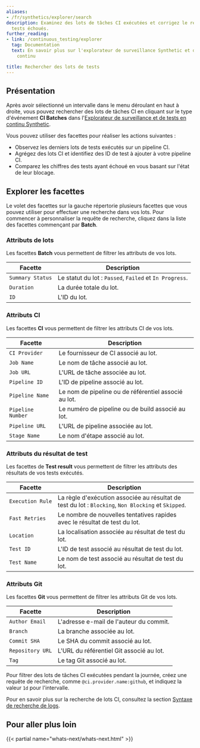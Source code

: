 ```yaml
---
aliases:
- /fr/synthetics/explorer/search
description: Examinez des lots de tâches CI exécutées et corrigez le résultat des
  tests échoués.
further_reading:
- link: /continuous_testing/explorer
  tag: Documentation
  text: En savoir plus sur l'explorateur de surveillance Synthetic et de tests en
    continu

title: Rechercher des lots de tests
---
```


## Présentation

Après avoir sélectionné un intervalle dans le menu déroulant en haut à droite, vous pouvez rechercher des lots de tâches CI en cliquant sur le type d'événement **CI Batches** dans l'[Explorateur de surveillance et de tests en continu Synthetic][1].

Vous pouvez utiliser des facettes pour réaliser les actions suivantes :

- Observez les derniers lots de tests exécutés sur un pipeline CI.
- Agrégez des lots CI et identifiez des ID de test à ajouter à votre pipeline CI.
- Comparez les chiffres des tests ayant échoué en vous basant sur l'état de leur blocage.

## Explorer les facettes

Le volet des facettes sur la gauche répertorie plusieurs facettes que vous pouvez utiliser pour effectuer une recherche dans vos lots. Pour commencer à personnaliser la requête de recherche, cliquez dans la liste des facettes commençant par **Batch**.

### Attributs de lots

Les facettes **Batch** vous permettent de filtrer les attributs de vos lots.

| Facette            | Description                                                 |
|------------------|-------------------------------------------------------------|
| `Summary Status` | Le statut du lot : `Passed`, `Failed` et `In Progress`. |
| `Duration`       | La durée totale du lot.                          |
| `ID`             | L'ID du lot.                                               |

### Attributs CI

Les facettes **CI** vous permettent de filtrer les attributs CI de vos lots.

| Facette          | Description                                 |
|----------------|---------------------------------------------|
| `CI Provider`  | Le fournisseur de CI associé au lot.  |
| `Job Name`     | Le nom de tâche associé au lot.     |
| `Job URL`      | L'URL de tâche associée au lot.      |
| `Pipeline ID`  | L'ID de pipeline associé au lot.  |
| `Pipeline Name` | Le nom de pipeline ou de référentiel associé au lot. |
| `Pipeline Number` | Le numéro de pipeline ou de build associé au lot. |
| `Pipeline URL` | L'URL de pipeline associée au lot. |
| `Stage Name`   | Le nom d'étape associé au lot.   |

### Attributs du résultat de test

Les facettes de **Test result** vous permettent de filtrer les attributs des résultats de vos tests exécutés.

| Facette            | Description                                                                                             |
|------------------|---------------------------------------------------------------------------------------------------------|
| <code>Execution&nbsp;Rule</code> | La règle d'exécution associée au résultat de test du lot : `Blocking`, `Non Blocking` et `Skipped`. |
| `Fast Retries`   | Le nombre de nouvelles tentatives rapides avec le résultat de test du lot.                                |
| `Location`       | La localisation associée au résultat de test du lot.                                              |
| `Test ID`        | L'ID de test associé au résultat de test du lot.                                               |
| `Test Name`      | Le nom de test associé au résultat de test du lot.                                             |

### Attributs Git

Les facettes **Git** vous permettent de filtrer les attributs Git de vos lots.

| Facette       | Description                               |
|-------------|-------------------------------------------|
| `Author Email` | L'adresse e-mail de l'auteur du commit. |
| `Branch`    | La branche associée au lot.     |
| `Commit SHA`| Le SHA du commit associé au lot. |
| `Repository URL`| L'URL du référentiel Git associé au lot. |
| `Tag`       | Le tag Git associé au lot.    |

Pour filtrer des lots de tâches CI exécutées pendant la journée, créez une requête de recherche, comme `@ci.provider.name:github`, et indiquez la valeur `1d` pour l'intervalle.

Pour en savoir plus sur la recherche de lots CI, consultez la section [Syntaxe de recherche de logs][2].

## Pour aller plus loin

{{< partial name="whats-next/whats-next.html" >}}

[1]: https://app.datadoghq.com/synthetics/explorer/
[2]: /fr/continuous_testing/explorer/search_syntax
